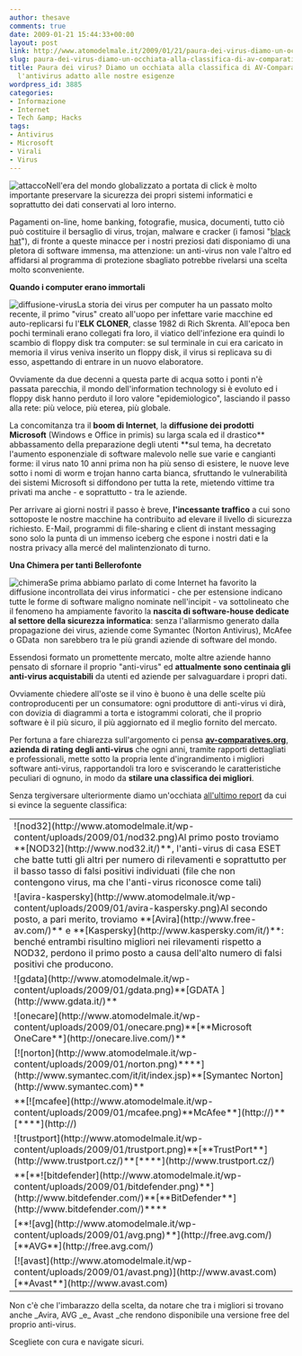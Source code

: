 ```yaml
---
author: thesave
comments: true
date: 2009-01-21 15:44:33+00:00
layout: post
link: http://www.atomodelmale.it/2009/01/21/paura-dei-virus-diamo-un-occhiata-alla-classifica-di-av-comparatives-per-scegliere-lantivirus-adatto-alle-nostre-esigenze/
slug: paura-dei-virus-diamo-un-occhiata-alla-classifica-di-av-comparatives-per-scegliere-lantivirus-adatto-alle-nostre-esigenze
title: Paura dei virus? Diamo un occhiata alla classifica di AV-Comparatives per scegliere
  l'antivirus adatto alle nostre esigenze
wordpress_id: 3885
categories:
- Informazione
- Internet
- Tech &amp; Hacks
tags:
- Antivirus
- Microsoft
- Virali
- Virus
---
```


![attacco](http://www.atomodelmale.it/wp-content/uploads/2009/01/attacco.gif)Nell'era del mondo globalizzato a portata di click è molto importante preservare la sicurezza dei propri sistemi informatici e soprattutto dei dati conservati al loro interno.

Pagamenti on-line, home banking, fotografie, musica, documenti, tutto ciò può costituire il bersaglio di virus, trojan, malware e cracker (i famosi "[black hat](http://it.wikipedia.org/wiki/Black_hat)"), di fronte a queste minacce per i nostri preziosi dati disponiamo di una pletora di software immensa, ma attenzione: un anti-virus non vale l'altro ed affidarsi al programma di protezione sbagliato potrebbe rivelarsi una scelta molto sconveniente.

**Quando i computer erano immortali**

![diffusione-virus](http://www.atomodelmale.it/wp-content/uploads/2009/01/diffusione-virus.png)La storia dei virus per computer ha un passato molto recente, il primo "virus" creato all'uopo per infettare varie macchine ed auto-replicarsi fu l'**ELK CLONER**, classe 1982 di Rich Skrenta. All'epoca ben pochi terminali erano collegati fra loro, il viatico dell'infezione era quindi lo scambio di floppy disk tra computer: se sul terminale in cui era caricato in memoria il virus veniva inserito un floppy disk, il virus si replicava su di esso, aspettando di entrare in un nuovo elaboratore.

Ovviamente da due decenni a questa parte di acqua sotto i ponti n'è passata parecchia, il mondo dell'information technology si è evoluto ed i floppy disk hanno perduto il loro valore "epidemiologico", lasciando il passo alla rete: più veloce, più eterea, più globale.

La concomitanza tra il **boom di Internet**, la **diffusione dei prodotti Microsoft** (Windows e Office in primis) su larga scala ed il drastico** abbassamento della preparazione degli utenti **sul tema, ha decretato l'aumento esponenziale di software malevolo nelle sue varie e cangianti forme: il virus nato 10 anni prima non ha più senso di esistere, le nuove leve sotto i nomi di worm e trojan hanno carta bianca, sfruttando le vulnerabilità dei sistemi Microsoft si diffondono per tutta la rete, mietendo vittime tra privati ma anche - e soprattutto - tra le aziende.

Per arrivare ai giorni nostri il passo è breve, **l'incessante traffico** a cui sono sottoposte le nostre macchine ha contribuito ad elevare il livello di sicurezza richiesto. E-Mail, programmi di file-sharing e client di instant messaging sono solo la punta di un immenso iceberg che espone i nostri dati e la nostra privacy alla mercé del malintenzionato di turno.<!-- more -->

**Una Chimera per tanti Bellerofonte**

![chimera](http://www.atomodelmale.it/wp-content/uploads/2009/01/chimera.png)Se prima abbiamo parlato di come Internet ha favorito la diffusione incontrollata dei virus informatici - che per estensione indicano tutte le forme di software maligno nominate nell'incipit - va sottolineato che il fenomeno ha ampiamente favorito la **nascita di software-house dedicate al settore della sicurezza informatica**: senza l'allarmismo generato dalla propagazione dei virus, aziende come Symantec (Norton Antivirus), McAfee o GData  non sarebbero tra le più grandi aziende di software del mondo.

Essendosi formato un promettente mercato, molte altre aziende hanno pensato di sfornare il proprio "anti-virus" ed **attualmente sono centinaia gli anti-virus acquistabili** da utenti ed aziende per salvaguardare i propri dati.

Ovviamente chiedere all'oste se il vino è buono è una delle scelte più controproducenti per un consumatore: ogni produttore di anti-virus vi dirà, con dovizia di diagrammi a torta e istogrammi colorati, che il proprio software è il più sicuro, il più aggiornato ed il meglio fornito del mercato.

Per fortuna a fare chiarezza sull'argomento ci pensa **[av-comparatives.org](http://www.av-comparatives.org/)**, **azienda di rating degli anti-virus** che ogni anni, tramite rapporti dettagliati e professionali, mette sotto la propria lente d'ingrandimento i migliori software anti-virus, rapportandoli tra loro e sviscerando le caratteristiche peculiari di ognuno, in modo da **stilare una classifica dei migliori**.

Senza tergiversare ulteriormente diamo un'occhiata [all'ultimo report](http://www.av-comparatives.org/seiten/ergebnisse_2008_11.php) da cui si evince la seguente classifica:
<table cellpadding="0" cellspacing="0" style="vertical-align: middle border=" border="0" >
<tbody >
<tr >

<td >![nod32](http://www.atomodelmale.it/wp-content/uploads/2009/01/nod32.png)Al primo posto troviamo **[NOD32](http://www.nod32.it/)**, l'anti-virus di casa ESET che batte tutti gli altri per numero di rilevamenti e soprattutto per il basso tasso di falsi positivi individuati (file che non contengono virus, ma che l'anti-virus riconosce come tali)
</td>
</tr>
<tr >

<td >![avira-kaspersky](http://www.atomodelmale.it/wp-content/uploads/2009/01/avira-kaspersky.png)Al secondo posto, a pari merito, troviamo **[Avira](http://www.free-av.com/)** e **[Kaspersky](http://www.kaspersky.com/it/)**: benché entrambi risultino migliori nei rilevamenti rispetto a NOD32, perdono il primo posto a causa dell'alto numero di falsi positivi che producono.
</td>
</tr>
<tr >

<td >![gdata](http://www.atomodelmale.it/wp-content/uploads/2009/01/gdata.png)**[GDATA ](http://www.gdata.it/)**
</td>
</tr>
<tr >

<td >![onecare](http://www.atomodelmale.it/wp-content/uploads/2009/01/onecare.png)**[**Microsoft OneCare**](http://onecare.live.com/)**
</td>
</tr>
<tr >

<td >[![norton](http://www.atomodelmale.it/wp-content/uploads/2009/01/norton.png)****](http://www.symantec.com/it/it/index.jsp)**[Symantec Norton](http://www.symantec.com)**
</td>
</tr>
<tr >

<td >**[![mcafee](http://www.atomodelmale.it/wp-content/uploads/2009/01/mcafee.png)**McAfee**](http://)**[****](http://)
</td>
</tr>
<tr >

<td >![trustport](http://www.atomodelmale.it/wp-content/uploads/2009/01/trustport.png)**[**TrustPort**](http://www.trustport.cz/)**[****](http://www.trustport.cz/)
</td>
</tr>
<tr >

<td >**[**![bitdefender](http://www.atomodelmale.it/wp-content/uploads/2009/01/bitdefender.png)**](http://www.bitdefender.com/)**[**BitDefender**](http://www.bitdefender.com/)****
</td>
</tr>
<tr >

<td >[**![avg](http://www.atomodelmale.it/wp-content/uploads/2009/01/avg.png)**](http://free.avg.com/)[**AVG**](http://free.avg.com/)
</td>
</tr>
<tr >

<td >[![avast](http://www.atomodelmale.it/wp-content/uploads/2009/01/avast.png)](http://www.avast.com)[**Avast**](http://www.avast.com)
</td>
</tr>
</tbody></table>
Non c'è che l'imbarazzo della scelta, da notare che tra i migliori si trovano anche _Avira, AVG _e_ Avast _che rendono disponibile una versione free del proprio anti-virus.

Scegliete con cura e navigate sicuri.
